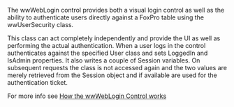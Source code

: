 ﻿The wwWebLogin control provides both a visual login control as well as the ability to authenticate users directly against a FoxPro table using the wwUserSecurity class.

This class can act completely independently and provide the UI as well as performing the actual authentication. When a user logs in the control authenticates against the specified User class and sets LoggedIn and IsAdmin properties. It also writes a couple of Session variables. On subsequent requests the class is not accessed again and the two values are merely retrieved from the Session object and if available are used for the authentication ticket.

For more info see [How the wwWebLogin Control works](vfps://Topic/_1O5148KRC)